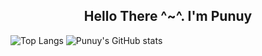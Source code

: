 <h2 align="center">Hello There ^~^. I'm Punuy</h2>

![Top Langs](https://github-readme-stats.vercel.app/api/top-langs/?username=Punuy&layout=demo&theme=radical) ![Punuy's GitHub stats](https://github-readme-stats.vercel.app/api?username=Punuy&show_icons=true&theme=radical)

